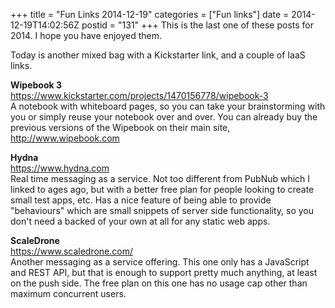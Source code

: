 +++
title = "Fun Links 2014-12-19"
categories = ["Fun links"]
date = 2014-12-19T14:02:56Z
postid = "131"
+++
This is the last one of these posts for 2014. I hope you have enjoyed them.

Today is another mixed bag with a Kickstarter link, and a couple of IaaS links.

**Wipebook 3**  
https://www.kickstarter.com/projects/1470156778/wipebook-3  
A notebook with whiteboard pages, so you can take your brainstorming with you or simply reuse your notebook over and over. You can already buy the previous versions of the Wipebook on their main site, http://www.wipebook.com

**Hydna**  
https://www.hydna.com  
Real time messaging as a service. Not too different from PubNub which I linked to ages ago, but with a better free plan for people looking to create small test apps, etc. Has a nice feature of being able to provide "behaviours" which are small snippets of server side functionality, so you don't need a backed of your own at all for any static web apps.

**ScaleDrone**  
https://www.scaledrone.com/  
Another messaging as a service offering. This one only has a JavaScript and REST API, but that is enough to support pretty much anything, at least on the push side. The free plan on this one has no usage cap other than maximum concurrent users.